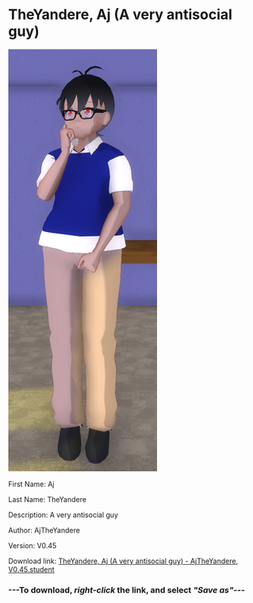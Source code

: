 # TheYandere, Aj (A very antisocial guy)

<img src = "https://raw.githubusercontent.com/Arbiter1223/Daigaku-Gurashi-Custom-Students/master/Students/Files/TheYandere%2C%20Aj%20(A%20very%20antisocial%20guy).png">

First Name: Aj

Last Name: TheYandere

Description: A very antisocial guy

Author: AjTheYandere

Version: V0.45

Download link: <a href="https://raw.githubusercontent.com/Arbiter1223/Daigaku-Gurashi-Custom-Students/master/Students/Files/TheYandere%2C%20Aj%20(A%20very%20antisocial%20guy)%20-%20AjTheYandere%2C%20V0.45.student">TheYandere, Aj (A very antisocial guy) - AjTheYandere, V0.45.student</a>

### ---**To download, _right-click_ the link, and select _"Save as"_**---
